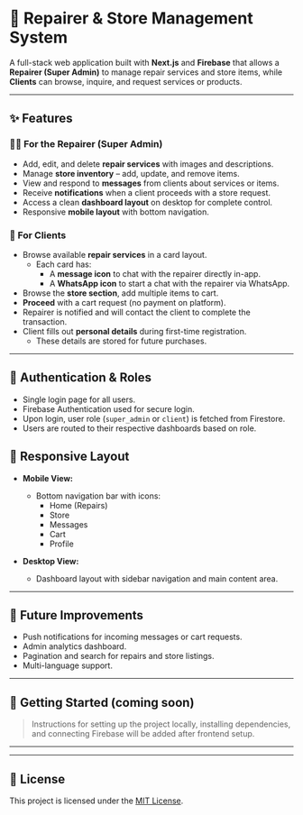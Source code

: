 # 🔧 Repairer & Store Management System

A full-stack web application built with **Next.js** and **Firebase** that allows a **Repairer (Super Admin)** to manage repair services and store items, while **Clients** can browse, inquire, and request services or products.

---
## ✨ Features

### 👨‍🔧 For the Repairer (Super Admin)
- Add, edit, and delete **repair services** with images and descriptions.
- Manage **store inventory** – add, update, and remove items.
- View and respond to **messages** from clients about services or items.
- Receive **notifications** when a client proceeds with a store request.
- Access a clean **dashboard layout** on desktop for complete control.
- Responsive **mobile layout** with bottom navigation.

### 👤 For Clients
- Browse available **repair services** in a card layout.
  - Each card has:
    - A **message icon** to chat with the repairer directly in-app.
    - A **WhatsApp icon** to start a chat with the repairer via WhatsApp.
- Browse the **store section**, add multiple items to cart.
- **Proceed** with a cart request (no payment on platform).
- Repairer is notified and will contact the client to complete the transaction.
- Client fills out **personal details** during first-time registration.
  - These details are stored for future purchases.

---

## 🔐 Authentication & Roles

- Single login page for all users.
- Firebase Authentication used for secure login.
- Upon login, user role (`super_admin` or `client`) is fetched from Firestore.
- Users are routed to their respective dashboards based on role.

 

## 📱 Responsive Layout

- **Mobile View:**
  - Bottom navigation bar with icons:
    - Home (Repairs)
    - Store
    - Messages
    - Cart
    - Profile

- **Desktop View:**
  - Dashboard layout with sidebar navigation and main content area.

---

## 🧪 Future Improvements

- Push notifications for incoming messages or cart requests.
- Admin analytics dashboard.
- Pagination and search for repairs and store listings.
- Multi-language support.

---

## 🚀 Getting Started (coming soon)
> Instructions for setting up the project locally, installing dependencies, and connecting Firebase will be added after frontend setup.

---
 

---

## 📄 License

This project is licensed under the [MIT License](LICENSE).
